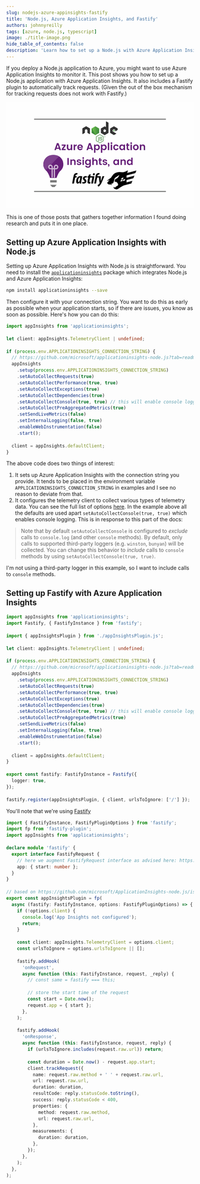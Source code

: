 ```yaml
---
slug: nodejs-azure-appinsights-fastify
title: 'Node.js, Azure Application Insights, and Fastify'
authors: johnnyreilly
tags: [azure, node.js, typescript]
image: ./title-image.png
hide_table_of_contents: false
description: 'Learn how to set up a Node.js with Azure Application Insights and Fastify.'
---
```


If you deploy a Node.js application to Azure, you might want to use Azure Application Insights to monitor it. This post shows you how to set up a Node.js application with Azure Application Insights. It also includes a Fastify plugin to automatically track requests. (Given the out of the box mechanism for tracking requests does not work with Fastify.)

![title image reading "Node.js, Azure Application Insights, and Fastify" with the relevant logos](title-image.png)

This is one of those posts that gathers together information I found doing research and puts it in one place.

<!--truncate-->

## Setting up Azure Application Insights with Node.js

Setting up Azure Application Insights with Node.js is straightforward. You need to install the [`applicationinsights`](https://github.com/microsoft/ApplicationInsights-node.js) package which integrates Node.js and Azure Application Insights:

```sh
npm install applicationinsights --save
```

Then configure it with your connection string. You want to do this as early as possible when your application starts, so if there are issues, you know as soon as possible. Here's how you can do this:

```ts
import appInsights from 'applicationinsights';

let client: appInsights.TelemetryClient | undefined;

if (process.env.APPLICATIONINSIGHTS_CONNECTION_STRING) {
  // https://github.com/microsoft/applicationinsights-node.js?tab=readme-ov-file#configuration
  appInsights
    .setup(process.env.APPLICATIONINSIGHTS_CONNECTION_STRING)
    .setAutoCollectRequests(true)
    .setAutoCollectPerformance(true, true)
    .setAutoCollectExceptions(true)
    .setAutoCollectDependencies(true)
    .setAutoCollectConsole(true, true) // this will enable console logging
    .setAutoCollectPreAggregatedMetrics(true)
    .setSendLiveMetrics(false)
    .setInternalLogging(false, true)
    .enableWebInstrumentation(false)
    .start();

  client = appInsights.defaultClient;
}
```

The above code does two things of interest:

1. It sets up Azure Application Insights with the connection string you provide. It tends to be placed in the environment variable `APPLICATIONINSIGHTS_CONNECTION_STRING` in examples and I see no reason to deviate from that.
2. It configures the telemetry client to collect various types of telemetry data. You can see the full list of options [here](https://github.com/microsoft/applicationinsights-node.js?tab=readme-ov-file#configuration). In the example above all the defaults are used apart `setAutoCollectConsole(true, true)` which enables console logging. This is in response to this part of the docs:

> Note that by default `setAutoCollectConsole` is configured to _exclude_ calls to `console.log`
> (and other `console` methods). By default, only calls to supported third-party loggers
> (e.g. `winston`, `bunyan`) will be collected. You can change this behavior to _include_ calls
> to `console` methods by using `setAutoCollectConsole(true, true)`.

I'm not using a third-party logger in this example, so I want to include calls to `console` methods.

## Setting up Fastify with Azure Application Insights

```ts
import appInsights from 'applicationinsights';
import Fastify, { FastifyInstance } from 'fastify';

import { appInsightsPlugin } from './appInsightsPlugin.js';

let client: appInsights.TelemetryClient | undefined;

if (process.env.APPLICATIONINSIGHTS_CONNECTION_STRING) {
  // https://github.com/microsoft/applicationinsights-node.js?tab=readme-ov-file#configuration
  appInsights
    .setup(process.env.APPLICATIONINSIGHTS_CONNECTION_STRING)
    .setAutoCollectRequests(true)
    .setAutoCollectPerformance(true, true)
    .setAutoCollectExceptions(true)
    .setAutoCollectDependencies(true)
    .setAutoCollectConsole(true, true) // this will enable console logging
    .setAutoCollectPreAggregatedMetrics(true)
    .setSendLiveMetrics(false)
    .setInternalLogging(false, true)
    .enableWebInstrumentation(false)
    .start();

  client = appInsights.defaultClient;
}

export const fastify: FastifyInstance = Fastify({
  logger: true,
});

fastify.register(appInsightsPlugin, { client, urlsToIgnore: ['/'] });
```

You'll note that we're using [Fastify](https://fastify.dev/)

```ts
import { FastifyInstance, FastifyPluginOptions } from 'fastify';
import fp from 'fastify-plugin';
import appInsights from 'applicationinsights';

declare module 'fastify' {
  export interface FastifyRequest {
    // here we augment FastifyRequest interface as advised here: https://fastify.dev/docs/latest/Reference/Hooks/#using-hooks-to-inject-custom-properties
    app: { start: number };
  }
}

// based on https://github.com/microsoft/ApplicationInsights-node.js/issues/627#issuecomment-2194527018
export const appInsightsPlugin = fp(
  async (fastify: FastifyInstance, options: FastifyPluginOptions) => {
    if (!options.client) {
      console.log('App Insights not configured');
      return;
    }

    const client: appInsights.TelemetryClient = options.client;
    const urlsToIgnore = options.urlsToIgnore || [];

    fastify.addHook(
      'onRequest',
      async function (this: FastifyInstance, request, _reply) {
        // const same = fastify === this;

        // store the start time of the request
        const start = Date.now();
        request.app = { start };
      },
    );

    fastify.addHook(
      'onResponse',
      async function (this: FastifyInstance, request, reply) {
        if (urlsToIgnore.includes(request.raw.url)) return;

        const duration = Date.now() - request.app.start;
        client.trackRequest({
          name: request.raw.method + ' ' + request.raw.url,
          url: request.raw.url,
          duration: duration,
          resultCode: reply.statusCode.toString(),
          success: reply.statusCode < 400,
          properties: {
            method: request.raw.method,
            url: request.raw.url,
          },
          measurements: {
            duration: duration,
          },
        });
      },
    );
  },
);
```
